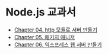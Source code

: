 # Node.js 교과서

- [Chapter 04. http 모듈로 서버 만들기](Chapter%2004.%20http%20%EB%AA%A8%EB%93%88%EB%A1%9C%20%EC%84%9C%EB%B2%84%20%EB%A7%8C%EB%93%A4%EA%B8%B0/)
- [Chapter 05. 패키지 매니저](Chapter%2005.%20%ED%8C%A8%ED%82%A4%EC%A7%80%20%EB%A7%A4%EB%8B%88%EC%A0%80/)
- [Chapter 06. 익스프레스 웹 서버 만들기](Chapter%2006.%20%EC%9D%B5%EC%8A%A4%ED%94%84%EB%A0%88%EC%8A%A4%20%EC%9B%B9%20%EC%84%9C%EB%B2%84%20%EB%A7%8C%EB%93%A4%EA%B8%B0/)